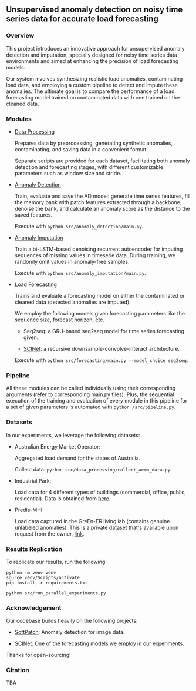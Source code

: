 ## Unsupervised anomaly detection on noisy time series data for accurate load forecasting

### Overview

This project introduces an innovative approach for unsupervised anomaly detection and imputation, specially designed for noisy time series data environments and aimed at enhancing the precision of load forecasting models.

Our system involves synthesizing realistic load anomalies, contaminating load data, and employing a custom pipeline to detect and impute these anomalies. The ultimate goal is to compare the performance of a load forecasting model trained on contaminated data with one trained on the cleaned data.

### Modules

- [Data Processing](src/data_processing/)

    Prepares data by preprocessing, generating synthetic anomalies, contaminating, and saving data in a convenient format.

    Separate scripts are provided for each dataset, facilitating both anomaly detection and forecasting stages, with different customizable parameters such as window size and stride.

- [Anomaly Detection](src/anomaly_detection/)

    Train, evaluate and save the AD model: generate time series features, fill the memory bank with patch features extracted through a backbone, denoise the bank, and calculate an anomaly score as the distance to the saved features.

    Execute with `python src/anomaly_detection/main.py`.

- [Anomaly Imputation](src/anomaly_imputation/)

    Train a bi-LSTM-based denoising recurrent autoencoder for imputing sequences of missing values in timeserie data. During training, we randomly omit values in anomaly-free samples.

    Execute with `python src/anomaly_imputation/main.py`.

- [Load Forecasting](src/forecasting/)

    Trains and evaluate a forecasting model on either the contaminated or cleaned data (detected anomalies are imputed).

    We employ the following models given forecasting parameters like the sequence size, forecast horizon, etc.
    
    - Seq2seq: a GRU-based seq2seq model for time series forecasting given.
    
    - [SCINet](https://github.com/cure-lab/SCINet): a recursive downsample-convolve-interact architecture.

    Execute with `python src/forecasting/main.py --model_choice seq2seq`.

### Pipeline

All these modules can be called individually using their corresponding arguments (refer to corresponding main.py files).
Plus, the sequential execution of the training and evaluation of every module in this pipeline for a set of given parameters is automated with `python /src/pipeline.py`.

### Datasets

In our experiments, we leverage the following datasets:

- Australian Energy Market Operator:
    
    Aggregated load demand for the states of Australia.

    Collect data: `python src/data_processing/collect_aemo_data.py`.

- Industrial Park:

    Load data for 4 different types of buildings (commercial, office, public, residential).
    Data is obtained from [here](https://www.nature.com/articles/s41597-023-02786-9).

- Predis-MHI:

    Load data captured in the GreEn-ER living lab (contains genuine unlabeled anomalies).
    This is a private dataset that's available upon request from the owner, [link](https://g2elab.grenoble-inp.fr/fr/plateformes/predis-mhi).

### Results Replication

To replicate our results, run the following:

``````
python -m venv venv
source venv/Scripts/activate
pip install -r requirements.txt

python src/run_parallel_experiments.py
``````

### Acknowledgement

Our codebase builds heavily on the following projects:

- [SoftPatch](https://github.com/TencentYoutuResearch/AnomalyDetection-SoftPatch): Anomaly detection for image data.

- [SCINet](https://github.com/cure-lab/SCINet): One of the forecasting models we employ in our experiments.

Thanks for open-sourcing!

### Citation

TBA
